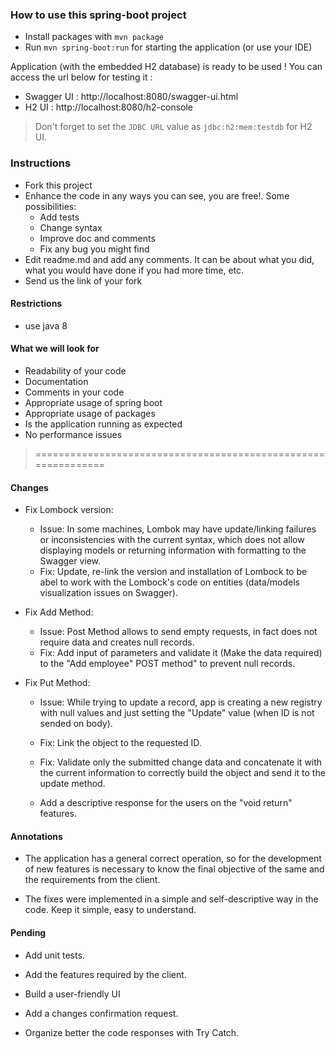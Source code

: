 ### How to use this spring-boot project

- Install packages with `mvn package`
- Run `mvn spring-boot:run` for starting the application (or use your IDE)

Application (with the embedded H2 database) is ready to be used ! You can access the url below for testing it :

- Swagger UI : http://localhost:8080/swagger-ui.html
- H2 UI : http://localhost:8080/h2-console

> Don't forget to set the `JDBC URL` value as `jdbc:h2:mem:testdb` for H2 UI.



### Instructions

- Fork this project
- Enhance the code in any ways you can see, you are free!. Some possibilities:
  - Add tests
  - Change syntax
  - Improve doc and comments
  - Fix any bug you might find
- Edit readme.md and add any comments. It can be about what you did, what you would have done if you had more time, etc.
- Send us the link of your fork

#### Restrictions
- use java 8


#### What we will look for
- Readability of your code
- Documentation
- Comments in your code 
- Appropriate usage of spring boot
- Appropriate usage of packages
- Is the application running as expected
- No performance issues


> ==============================================================

#### Changes

- Fix Lombock version:
  - Issue: In some machines, Lombok may have update/linking failures or inconsistencies with the current syntax, which does not allow displaying models or returning information with formatting to the Swagger view.
  - Fix: Update, re-link the version and installation of Lombock to be abel to work with the Lombock's code on entities (data/models visualization issues on Swagger). 

- Fix Add Method:
  - Issue: Post Method allows to send empty requests, in fact does not require data and creates null records.
  - Fix: Add input of parameters and validate it (Make the data required) to the "Add employee" POST method" to prevent null records. 

- Fix Put Method:
  - Issue: While trying to update a record, app is creating a new registry with null values and just setting the "Update" value (when ID is not sended on body). 
  - Fix: Link the object to the requested ID.
  - Fix: Validate only the submitted change data and concatenate it with the current information to correctly build the object and send it to the update method.
  
  - Add a descriptive response for the users on the "void return" features.

#### Annotations

- The application has a general correct operation, so for the development of new features is necessary to know the final objective of the same and the requirements from the client.

- The fixes were implemented in a simple and self-descriptive way in the code. Keep it simple, easy to understand.

#### Pending

- Add unit tests.

- Add the features required by the client.

- Build a user-friendly UI

- Add a changes confirmation request.

- Organize better the code responses with Try Catch.
